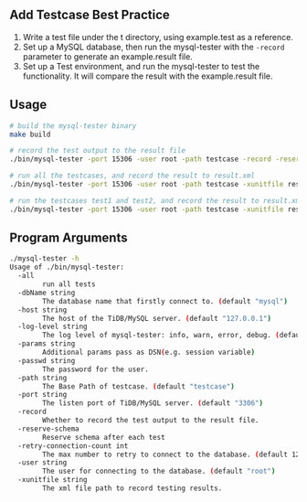 ## Add Testcase Best Practice

1. Write a test file under the t directory, using example.test as a reference.
2. Set up a MySQL database, then run the mysql-tester with the `-record` parameter to generate an example.result file.
3. Set up a Test environment, and run the mysql-tester to test the functionality. It will compare the result with the example.result file.

## Usage

```bash
# build the mysql-tester binary
make build

# record the test output to the result file
./bin/mysql-tester -port 15306 -user root -path testcase -record -reserve-schema

# run all the testcases, and record the result to result.xml
./bin/mysql-tester -port 15306 -user root -path testcase -xunitfile result.xml

# run the testcases test1 and test2, and record the result to result.xml
./bin/mysql-tester -port 15306 -user root -path testcase -xunitfile result.xml test1 test2

```

## Program Arguments
```bash
./mysql-tester -h
Usage of ./bin/mysql-tester:
  -all
        run all tests
  -dbName string
        The database name that firstly connect to. (default "mysql")
  -host string
        The host of the TiDB/MySQL server. (default "127.0.0.1")
  -log-level string
        The log level of mysql-tester: info, warn, error, debug. (default "error")
  -params string
        Additional params pass as DSN(e.g. session variable)
  -passwd string
        The password for the user.
  -path string
        The Base Path of testcase. (default "testcase")
  -port string
        The listen port of TiDB/MySQL server. (default "3306")
  -record
        Whether to record the test output to the result file.
  -reserve-schema
        Reserve schema after each test
  -retry-connection-count int
        The max number to retry to connect to the database. (default 120)
  -user string
        The user for connecting to the database. (default "root")
  -xunitfile string
        The xml file path to record testing results.

```
